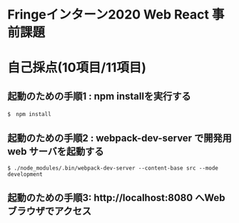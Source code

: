 

# Fringeインターン2020 Web React 事前課題
# 自己採点(10項目/11項目)

## 起動のための手順1 : npm installを実行する
```
$　npm install
```

## 起動のための手順2 : webpack-dev-server で開発用web サーバを起動する
```
$ ./node_modules/.bin/webpack-dev-server --content-base src --mode development
```

## 起動のための手順3: http://localhost:8080 へWeb ブラウザでアクセス